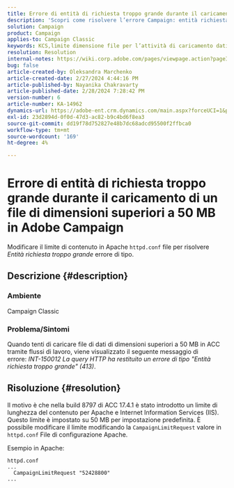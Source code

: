 ```yaml
---
title: Errore di entità di richiesta troppo grande durante il caricamento di un file di dimensioni superiori a 50 MB in Adobe Campaign
description: 'Scopri come risolvere l’errore Campaign: entità richiesta troppo grande. Modifica il limite di contenuto nel file Apache httpd.conf.'
solution: Campaign
product: Campaign
applies-to: Campaign Classic
keywords: KCS,limite dimensione file per l’attività di caricamento dati (file), entità richiesta troppo grande, CampaignLimitRequest
resolution: Resolution
internal-notes: https://wiki.corp.adobe.com/pages/viewpage.action?pageId=1423015339#ACC-Apache/Tomcat/IIS-WhatisthefilesizelimitforDataloading(file)activity?
bug: false
article-created-by: Oleksandra Marchenko
article-created-date: 2/27/2024 4:44:16 PM
article-published-by: Nayanika Chakravarty
article-published-date: 2/28/2024 7:28:42 PM
version-number: 6
article-number: KA-14962
dynamics-url: https://adobe-ent.crm.dynamics.com/main.aspx?forceUCI=1&pagetype=entityrecord&etn=knowledgearticle&id=d374466b-8fd5-ee11-9079-6045bd006b3d
exl-id: 23d2894d-0f0d-47d3-ac82-b9c4bd6f8ea3
source-git-commit: dd19f78d752827e48b7dc68adcd95500f2ffbca0
workflow-type: tm+mt
source-wordcount: '169'
ht-degree: 4%

---
```


# Errore di entità di richiesta troppo grande durante il caricamento di un file di dimensioni superiori a 50 MB in Adobe Campaign


Modificare il limite di contenuto in Apache `httpd.conf` file per risolvere *Entità richiesta troppo grande* errore di tipo.

## Descrizione {#description}


### <b>Ambiente</b>

Campaign Classic

### <b>Problema/Sintomi</b>

Quando tenti di caricare file di dati di dimensioni superiori a 50 MB in ACC tramite flussi di lavoro, viene visualizzato il seguente messaggio di errore: *INT-150012 La query HTTP ha restituito un errore di tipo &quot;Entità richiesta troppo grande&quot; (413)*.


## Risoluzione {#resolution}


Il motivo è che nella build 8797 di ACC 17.4.1 è stato introdotto un limite di lunghezza del contenuto per Apache e Internet Information Services (IIS). Questo limite è impostato su 50 MB per impostazione predefinita. È possibile modificare il limite modificando la `CampaignLimitRequest` valore in `httpd.conf` File di configurazione Apache.

Esempio in Apache:


```
httpd.conf
...
  CampaignLimitRequest "52428800"
...
```
